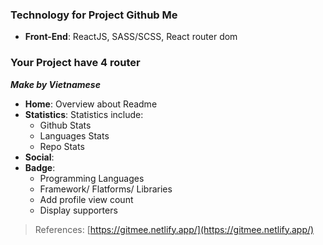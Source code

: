 ### Technology for Project Github Me

- **Front-End**: ReactJS, SASS/SCSS, React router dom

### Your Project have 4 router

**_Make by Vietnamese_**

- **Home**: Overview about Readme
- **Statistics**: Statistics include:
  - Github Stats
  - Languages Stats
  - Repo Stats
- **Social**:
- **Badge**:
  - Programming Languages
  - Framework/ Flatforms/ Libraries
  - Add profile view count
  - Display supporters

> References: [https://gitmee.netlify.app/](https://gitmee.netlify.app/)